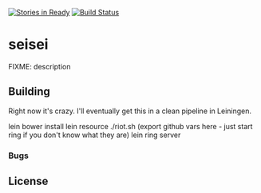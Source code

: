 [![Stories in Ready](https://badge.waffle.io/trevershick/seisei.png?label=ready&title=Ready)](https://waffle.io/trevershick/seisei)
[![Build Status](https://travis-ci.org/trevershick/seisei.svg?branch=master)](https://travis-ci.org/trevershick/seisei)

# seisei

FIXME: description

## Building

Right now it's crazy. I'll eventually get this in a clean pipeline in Leiningen.

lein bower install
lein resource
./riot.sh
(export github vars here - just start ring if you don't know what they are)
lein ring server



### Bugs


## License

